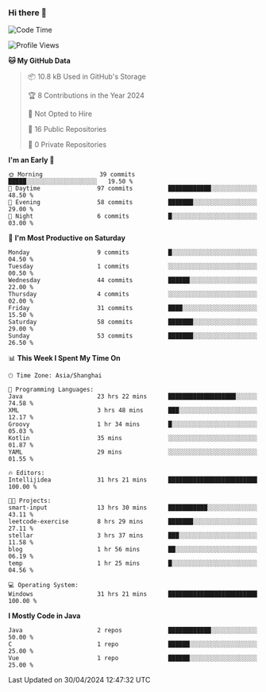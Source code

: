 ### Hi there 👋
<!--START_SECTION:waka-->
![Code Time](http://img.shields.io/badge/Code%20Time-301%20hrs%2021%20mins-blue)

![Profile Views](http://img.shields.io/badge/Profile%20Views-0-blue)

**🐱 My GitHub Data** 

> 📦 10.8 kB Used in GitHub's Storage 
 > 
> 🏆 8 Contributions in the Year 2024
 > 
> 🚫 Not Opted to Hire
 > 
> 📜 16 Public Repositories 
 > 
> 🔑 0 Private Repositories 
 > 
**I'm an Early 🐤** 

```text
🌞 Morning                39 commits          █████░░░░░░░░░░░░░░░░░░░░   19.50 % 
🌆 Daytime                97 commits          ████████████░░░░░░░░░░░░░   48.50 % 
🌃 Evening                58 commits          ███████░░░░░░░░░░░░░░░░░░   29.00 % 
🌙 Night                  6 commits           █░░░░░░░░░░░░░░░░░░░░░░░░   03.00 % 
```
📅 **I'm Most Productive on Saturday** 

```text
Monday                   9 commits           █░░░░░░░░░░░░░░░░░░░░░░░░   04.50 % 
Tuesday                  1 commits           ░░░░░░░░░░░░░░░░░░░░░░░░░   00.50 % 
Wednesday                44 commits          ██████░░░░░░░░░░░░░░░░░░░   22.00 % 
Thursday                 4 commits           ░░░░░░░░░░░░░░░░░░░░░░░░░   02.00 % 
Friday                   31 commits          ████░░░░░░░░░░░░░░░░░░░░░   15.50 % 
Saturday                 58 commits          ███████░░░░░░░░░░░░░░░░░░   29.00 % 
Sunday                   53 commits          ███████░░░░░░░░░░░░░░░░░░   26.50 % 
```


📊 **This Week I Spent My Time On** 

```text
🕑︎ Time Zone: Asia/Shanghai

💬 Programming Languages: 
Java                     23 hrs 22 mins      ███████████████████░░░░░░   74.58 % 
XML                      3 hrs 48 mins       ███░░░░░░░░░░░░░░░░░░░░░░   12.17 % 
Groovy                   1 hr 34 mins        █░░░░░░░░░░░░░░░░░░░░░░░░   05.03 % 
Kotlin                   35 mins             ░░░░░░░░░░░░░░░░░░░░░░░░░   01.87 % 
YAML                     29 mins             ░░░░░░░░░░░░░░░░░░░░░░░░░   01.55 % 

🔥 Editors: 
Intellijidea             31 hrs 21 mins      █████████████████████████   100.00 % 

🐱‍💻 Projects: 
smart-input              13 hrs 30 mins      ███████████░░░░░░░░░░░░░░   43.11 % 
leetcode-exercise        8 hrs 29 mins       ███████░░░░░░░░░░░░░░░░░░   27.11 % 
stellar                  3 hrs 37 mins       ███░░░░░░░░░░░░░░░░░░░░░░   11.58 % 
blog                     1 hr 56 mins        ██░░░░░░░░░░░░░░░░░░░░░░░   06.19 % 
temp                     1 hr 25 mins        █░░░░░░░░░░░░░░░░░░░░░░░░   04.56 % 

💻 Operating System: 
Windows                  31 hrs 21 mins      █████████████████████████   100.00 % 
```

**I Mostly Code in Java** 

```text
Java                     2 repos             ████████████░░░░░░░░░░░░░   50.00 % 
C                        1 repo              ██████░░░░░░░░░░░░░░░░░░░   25.00 % 
Vue                      1 repo              ██████░░░░░░░░░░░░░░░░░░░   25.00 % 
```




 Last Updated on 30/04/2024 12:47:32 UTC
<!--END_SECTION:waka-->
<!--
**0Cherish/0Cherish** is a ✨ _special_ ✨ repository because its `README.md` (this file) appears on your GitHub profile.

Here are some ideas to get you started:

- 🔭 I’m currently working on ...
- 🌱 I’m currently learning ...
- 👯 I’m looking to collaborate on ...
- 🤔 I’m looking for help with ...
- 💬 Ask me about ...
- 📫 How to reach me: ...
- 😄 Pronouns: ...
- ⚡ Fun fact: ...
-->
